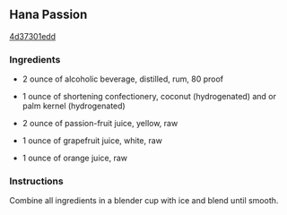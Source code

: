 ## Hana Passion

[4d37301edd](http://www.food.com/recipe/hana-passion-457812)

### Ingredients

 - 2 ounce of alcoholic beverage, distilled, rum, 80 proof

 - 1 ounce of shortening confectionery, coconut (hydrogenated) and or palm kernel (hydrogenated)

 - 2 ounce of passion-fruit juice, yellow, raw

 - 1 ounce of grapefruit juice, white, raw

 - 1 ounce of orange juice, raw

### Instructions

Combine all ingredients in a blender cup with ice and blend until smooth.